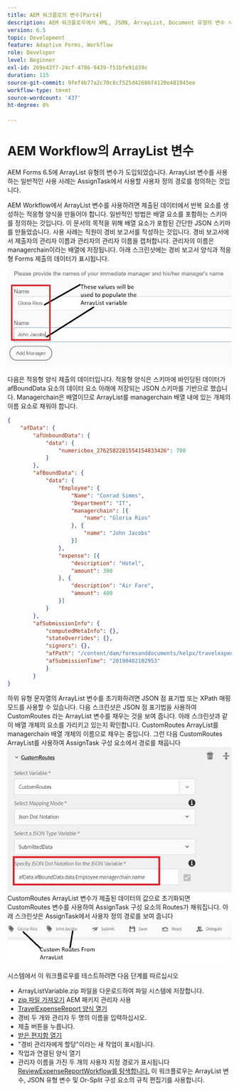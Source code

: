 ```yaml
---
title: AEM 워크플로의 변수[Part4]
description: AEM 워크플로우에서 XML, JSON, ArrayList, Document 유형의 변수 사용
version: 6.5
topic: Development
feature: Adaptive Forms, Workflow
role: Developer
level: Beginner
exl-id: 269e43f7-24cf-4786-9439-f51bfe91d39c
duration: 115
source-git-commit: 9fef4b77a2c70c8cf525d42686f4120e481945ee
workflow-type: tm+mt
source-wordcount: '437'
ht-degree: 0%

---
```


# AEM Workflow의 ArrayList 변수

AEM Forms 6.5에 ArrayList 유형의 변수가 도입되었습니다. ArrayList 변수를 사용하는 일반적인 사용 사례는 AssignTask에서 사용할 사용자 정의 경로를 정의하는 것입니다.

AEM Workflow에서 ArrayList 변수를 사용하려면 제출된 데이터에서 반복 요소를 생성하는 적응형 양식을 만들어야 합니다. 일반적인 방법은 배열 요소를 포함하는 스키마를 정의하는 것입니다. 이 문서의 목적을 위해 배열 요소가 포함된 간단한 JSON 스키마를 만들었습니다. 사용 사례는 직원이 경비 보고서를 작성하는 것입니다. 경비 보고서에서 제출자의 관리자 이름과 관리자의 관리자 이름을 캡처합니다. 관리자의 이름은 managerchain이라는 배열에 저장됩니다. 아래 스크린샷에는 경비 보고서 양식과 적응형 Forms 제출의 데이터가 표시됩니다.

![경비 보고서](assets/expensereport.jpg)

다음은 적응형 양식 제출의 데이터입니다. 적응형 양식은 스키마에 바인딩된 데이터가 afBoundData 요소의 데이터 요소 아래에 저장되는 JSON 스키마를 기반으로 했습니다. Managerchain은 배열이므로 ArrayList를 managerchain 배열 내에 있는 개체의 이름 요소로 채워야 합니다.

```json
{
    "afData": {
        "afUnboundData": {
            "data": {
                "numericbox_2762582281554154833426": 700
            }
        },
        "afBoundData": {
            "data": {
                "Employee": {
                    "Name": "Conrad Simms",
                    "Department": "IT",
                    "managerchain": [{
                        "name": "Gloria Rios"
                    }, {
                        "name": "John Jacobs"
                    }]
                },
                "expense": [{
                    "description": "Hotel",
                    "amount": 300
                }, {
                    "description": "Air Fare",
                    "amount": 400
                }]
            }
        },
        "afSubmissionInfo": {
            "computedMetaInfo": {},
            "stateOverrides": {},
            "signers": {},
            "afPath": "/content/dam/formsanddocuments/helpx/travelexpensereport",
            "afSubmissionTime": "20190402102953"
            }
        }
}
```

하위 유형 문자열의 ArrayList 변수를 초기화하려면 JSON 점 표기법 또는 XPath 매핑 모드를 사용할 수 있습니다. 다음 스크린샷은 JSON 점 표기법을 사용하여 CustomRoutes 라는 ArrayList 변수를 채우는 것을 보여 줍니다. 아래 스크린샷과 같이 배열 개체의 요소를 가리키고 있는지 확인합니다. CustomRoutes ArrayList를 managerchain 배열 개체의 이름으로 채우는 중입니다.
그런 다음 CustomRoutes ArrayList를 사용하여 AssignTask 구성 요소에서 경로를 채웁니다
![사용자 정의 경로](assets/arraylist.jpg)
CustomRoutes ArrayList 변수가 제출된 데이터의 값으로 초기화되면 CustomRoutes 변수를 사용하여 AssignTask 구성 요소의 Routes가 채워집니다. 아래 스크린샷은 AssignTask에서 사용자 정의 경로를 보여 줍니다
![asingtask](assets/customactions.jpg)

시스템에서 이 워크플로우를 테스트하려면 다음 단계를 따르십시오

* ArrayListVariable.zip 파일을 다운로드하여 파일 시스템에 저장합니다.
* [zip 파일 가져오기](assets/arraylistvariable.zip) AEM 패키지 관리자 사용
* [TravelExpenseReport 양식 열기](http://localhost:4502/content/dam/formsanddocuments/helpx/travelexpensereport/jcr:content?wcmmode=disabled)
* 경비 두 개와 관리자 두 명의 이름을 입력하십시오.
* 제출 버튼을 누릅니다.
* [받은 편지함 열기](http://localhost:4502/aem/inbox)
* &quot;경비 관리자에게 할당&quot;이라는 새 작업이 표시됩니다.
* 작업과 연결된 양식 열기
* 관리자 이름을 가진 두 개의 사용자 지정 경로가 표시됩니다
  [ReviewExpenseReportWorkflow를 탐색합니다.](http://localhost:4502/editor.html/conf/global/settings/workflow/models/ReviewExpenseReport.html) 이 워크플로우는 ArrayList 변수, JSON 유형 변수 및 Or-Split 구성 요소의 규칙 편집기를 사용합니다.
